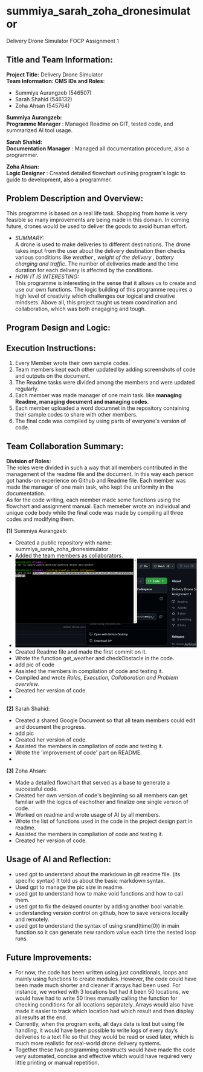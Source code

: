 # summiya_sarah_zoha_dronesimulator
Delivery Drone Simulator FOCP Assignment 1 

## Title and Team Information:
**Project Title:** Delivery Drone Simulator  
**Team Information: CMS IDs and Roles:**  
  - Summiya Aurangzeb (546507)  
  - Sarah Shahid (546132)  
  - Zoha Ahsan (545764)

  **Summiya Aurangzeb:**  
                  **Programme Manager** :  Managed Readme on GIT, tested code, and summarized AI tool usage.   
                   

  **Sarah Shahid:**  
                 **Documentation Manager** : Managed all documentation procedure, also a programmer.  

                 
  **Zoha Ahsan:**    
                  **Logic Designer** : Created detailed flowchart outlining program's logic to guide to development, also a programmer.  
                        
                      
## Problem Description and Overview:
This programme is based on a real life task. Shopping from home is very feasible so many improvements are being made in this domain.
In coming future, drones would be used to deliver the goods to avoid human effort.  
- *SUMMARY:*  
A drone is used to make deliveries to different destinations. The drone takes input from the user about the delivery destination then checks various conditions like *weather , weight of the delivery , battery charging and traffic*. The number of deliveries made and the time duration for each delivery is affected by the conditions.   
- *HOW IT IS INTERESTING:*  
This programme is interesting in the sense that it allows us to create and use our own functions. The logic building of this programme requires a high level of creativity which challenges our logical and creative mindsets. Above all, this project taught us team coordination and collaboration, which was both enagaging and tough.   

## Program Design and Logic:  

## Execution Instructions:  
1) Every Member wrote their own sample codes.
2) Team members kept each other updated by adding screenshots of code and outputs on the document.
3) The Readme tasks were divided among the members and were updated regularly.
4) Each member was made manager of one main task. like **managing Readme, managing document and managing codes**.
5) Each member uploaded a word documnet in the repository containing their sample codes to share with other members.
6) The final code was compiled by using parts of everyone's version of code.

## Team Collaboration Summary:  
**Division of Roles:**  
The roles were divided in such a way that all members contributed in the management of the readme file and the document. In this way each person got hands-on experience on Github and Readme file. Each member was made the manager of one main task, who kept the uniformity in the documentation.  
As for the code writing, each member made some functions using the flowchart and assignment manual. Each memeber wrote an individual and unique code body while the final code was made by compiling all three codes and modifying them.  

**(1)** Summiya Aurangzeb:  
- Created a public repository with name: summiya_sarah_zoha_dronesimulator
- Added the team members as collaborators.
- ![Alt Text](https://github.com/summiyabese25seecs/summiya_sarah_zoha_dronesimulator/blob/main/Screenshot%202025-10-24%20011020.png?raw=true)
- Created Readme file and made the first commit on it.
- Wrote the function get_weather and checkObstacle in the code.
- add pic of code
- Assisted the members in compliation of code and testing it.
- Compiled and wrote *Roles, Execution, Collaboration and Problem overview*.
- Created her version of code.
- 
  
**(2)** Sarah Shahid:  
- Created a shared Google Document so that all team members could edit and document the progress.
- add pic
- Created her version of code.
- Assisted the members in compliation of code and testing it.
- Wrote the 'improvement of code' part on README.
- 

**(3)** Zoha Ahsan:  
- Made a detailed flowchart that served as a base to generate a successful code.
- Created her own version of code's beginning so all members can get familiar with the logics of eachother and finalize one single version of code.
- Worked on readme and wrote usage of AI by all members.
- Wrote the list of functions used in the code in the project design part in readme.
- Assisted the members in compliation of code and testing it.
- Created her version of code.

## Usage of AI and Reflection:
- used gpt to understand about the markdown in git readme file. (its specific syntax) It told us about the basic  markdown syntax.
- Used gpt to manage the pic size in readme.
- used gpt to understand how to make void functions and how to call them.
- used gpt to fix the delayed counter by adding another bool variable.
- understanding version control on github, how to save versions locally and remotely.
- used gpt to understand the syntax of using srand(time(0)) in main function so it can generate new random value each time the nested loop runs.

## Future Improvements:  
 - For now, the code has been written using just conditionals, loops and mainly using functions to create modules. However, the code could have been made much shorter and cleaner if arrays had been used. For instance, we worked with 3 locations but had it been 50 locations, we would have had to write 50 lines manually calling the function for checking conditions for all locations separately. Arrays would also have made it easier to track which location had which result and then display all results at the end.
 - Currently, when the program exits, all days data is lost but using file handling, it would have been possible to write logs of every day’s deliveries to a text file so that they would be read or used later, which is much more realistic for real-world drone delivery systems.
 - Together these two programming constructs would have made the code very automated, concise and effective which would have required very little printing or manual repetition.





                         
                    
                  





